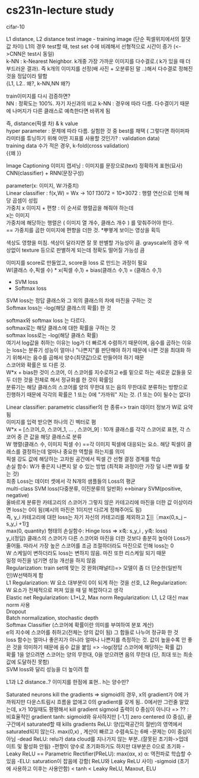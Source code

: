 # cs231n-lecture study

cifar-10

L1 distance, L2 distance 
test image - training image (단순 픽셀위치에서의 절댓값 차이)  L1의 경우 test할 때, test set 수에 비례해서 선형적으로 시간이 증가  (<->CNN은 test시 동일)  
k-NN : k-Nearest Neighbor. k개중 가장 가까운 이미지를 다수결로.( k가 있을 때 더 부드러운 결과). 즉 k개의 이미지를 선정(배 사진 + 오분류된 말 ..)해서 다수결로 정해진 것을 정답이라 말함  
{L1, L2.. 왜?, k-NN,NN 왜?}

train이미지를 다시 검증하면?  
NN :  정확도는 100%. 자기 자신과의 비교
k-NN : 경우에 따라 다름. 다수결이기 때문에 나머지가 다른 클래스로 예측한다면 바뀌게 됨

즉, distance(픽셀 차) & k value  
hyper parameter : 문제에 따라 다름. 실험한 것 중 best를 채택 ( 그렇다면 하이퍼파라미터를 튜닝하기 위해 어떤 지표를 사용할 것인가? : validation data)  
training data 수가 적은 경우, k-fold(cross  validation)  
{{왜 }}

Image Captioning 이미지 캡셔닝 : 이미지를 문장으로(text) 정확하게 표현(묘사) CNN(classifier) + RNN(문장구성)

parameter(x: 이미지, W:가중치)  
Linear classifier : f(x,W) = Wx -> 10*1 1*3072 = 10*3072  : 행렬 연산으로 인해 해당 곱셈이 성립  
가중치 x 이미지 + 편향 : 이 순서로 행렬곱을 해줘야 하는데  
x는 이미지  
가중치에 해당하는 행렬은 ( 이미지 열 개수, 클래스 개수 ) 를 맞춰주어야 한다.  
== 가중치를 곱한 이미지에 편향을 더한 것. *뿌옇게 보이는 영상을 획득  

색상도 영향을 미침. 색상이 달라지면 잘 못 판별할 가능성이 큼. grayscale의 경우 색상없이 texture 등으로 판별하게 되는데 정확도 떨어질 가능성 큼  

이미지를 score로 만들었고, score을 loss 로 만드는 과정이 필요  
W(클래스 수,픽셀 수) * x(픽셀 수,1) + bias(클래스 수,1) = (클래스 수,1)  

- SVM loss  
- Softmax loss  

SVM loss는 정답 클래스와 그 외의 클래스의 차에 마진을 구하는 것  
Softmax loss는 -log(해당 클래스의 확률) 한 것

softmax와 softmax loss 는 다르다.  
softmax로는 해당 클래스에 대한 확률을 구하는 것  
softmax loss로는 -log(해당 클래스 확률)  
여기서 log값을 취하는 이유는 log가 더 빠르게 수렴하기 때문이며, 음수를 곱하는 이유는 loss는 분류기 성능이 얼마나 "나쁜지"를 판단해야 하기 때문에 나쁜 것을 최대화 하기 위해서는 음수를 곱해서 양수(최댓값)으로 만들어야 하기 때문  
스코어와 확률은 또 다른 것.  
W*x + bias한 것이 스코어, 이 스코어를 지수로하고 e를 밑으로 하는 새로운 값들을 모두 더한 것을 전체로 해서 정규화를 한 것이 확률임  
분류기는 해당 클래스의 스코어를 양의 무한대 또는 음의 무한대로 분류하는 방향으로 진행하기 때문에 각각의 확률은 1 또는 0에 "가까워" 지는 것. (1 또는 0이 될수는 없다)  

Linear classifier: parametric classifier의 한 종류=> train 데이터 정보가 W로 요약됨  
	이미지를 입력 받으면 하나의 긴 벡터로 폄  
	W*x = [스코어_0, 스코어_1,  …  , 스코어_9] : 10개 클래스를 각각 스코어로 표현, 각 스코어 중 큰 값을 해당 클래스로 분류  
	W 행렬(클래스 수, 이미지 픽셀 수) ==각 이미지 픽셀에 대응되는 요소. 해당 픽셀이 클래스를 결정하는데 얼마나 중요한 역할을 하는지를 의미  
	픽셀 강도 값에 해당하는 고차원 공간에서 픽셀 간 선형 결정 경계를 학습  
손실 함수: W가 좋은지 나쁜지 알 수 있는 방법 (최적화 과정이란 가장 덜 나쁜 W를 찾는 것)  
	최종 Loss는 데이터 셋에서 각 N개의 샘플들의 Loss의 평균  
	multi-class SVM loss(다중분류, 이진분류의 일반화) <->binary SVM(positive, negative)  
	올바르게 분류한 카테고리의 스코어가 그렇지 않은 카테고리에 마진을 더한 값 이상이라면 loss는 0이 됨(예시의 마진은 1이지만 다르게 정해주어도 됨)  
	즉, y_i 카테고리에 대한 loss는 자기 자신의 카테고리를 제외하고 ∑▒〖max(0,s_j – s_y_i +1)〗   
	max(0, quantity) 형태의 손실함수: Hinge loss => x축: s_y_i , y축: loss)  
	y_i(정답) 클래스의 스코어가 다른 스코어와 마진을 더한 것보다 충분히 높아야 Loss가 줄어듦. 따라서 가장 높은 스코어를 조금 조절하더라도 마진으로 인해 loss는 0  
	W 스케일이 변하더라도 loss는 변하지 않음. 마진 또한 리스케일 되기 때문  
	일정 마진을 넘기면 성능 개선을 하지 않음  
Regularization: train set에 맞는 것 완화(패널티)=> 모델이 좀 더 단순한(일반적인)W선택하게 함  
	L1 Regularization: W 요소 대부분이 0이 되게 하는 것을 선호, L2 Regularization: W 요소가 전체적으로 퍼져 있을 때 덜 복잡하다고 생각  
	Elastic net Regularization: L1+L2, Max norm Regularization: L1, L2 대신 max norm 사용  
	Dropout  
	Batch normalization, stochastic depth  
	Softmax Classifier (스코어에 확률이란 의미를 부여하여 분포 계산)  
	e의 지수에 스코어를 취하고(전체는 양의 값이 됨) 그 합들로 나누어 정규화 한 것  
	loss 함수는 얼마나 좋은지가 아니라 얼마나 나쁜지를 측정하는 것. 값이 높을수록 안 좋은 것을 의미하기 때문에 음수 값을 붙임 => -log(정답 스코어에 해당하는 확률 값)  
	확률 1을 얻으려면 스코어는 양의 무한대, 0을 얻으려면 음의 무한대 (단, 최대 또는 최솟값에 도달하진 못함)  
	SVM loss와 달리 성능을 더 높이려 함  

L1과 L2 distance..? 이미지를 한점에 표현.. h는 양수만?  

Saturated neurons kill the gradients =>  sigmoid의 경우, x의 gradient가 0에 가까워지만 다운스트림시 흐름을 없애고 0의 gradient를 갖게 됨.. 0에서만 그런줄 알았는데, x가 10일때도 평평해서 kill gradient
sigmoid 출력이 0 중심이 아니다 => ?? : 비효율적인 gradient
tanh: sigmoid와 유사하지만 [-1,1] zero centered (0 중심), 끝구간에서 saturated할 때 kills gradients
ReLU: 양(입력공간의 절반)의 영역에서 saturated되지 않는다. max(0,x) , 계산이 빠르고 수렴속도는 6배
-문제는 0이 중심이 아님
-dead ReLU: relu가 data cloud를 지나가지 않는 부분..(잘못된 초기화->업데이트 및 활성화 안됨)
-편향이 양수로 초기화하기도 하지만 대부분은 0으로 초기화
-Leaky ReLU == Parametric Rectifier(PReLU): max(αx, x) α: 역전파로 학습할 수 있음
-ELU: saturation이 잡음에 강함( ReLU와 Leaky ReLU 사이)
-sigmoid (초기에 사용하고 이후는 사용안함) < tanh < Leaky ReLU, Maxout, ELU

